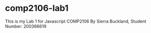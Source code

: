 # comp2106-lab1

This is my Lab 1 for Javascript COMP2106
By Sierra Buckland, Student Number: 200366619
